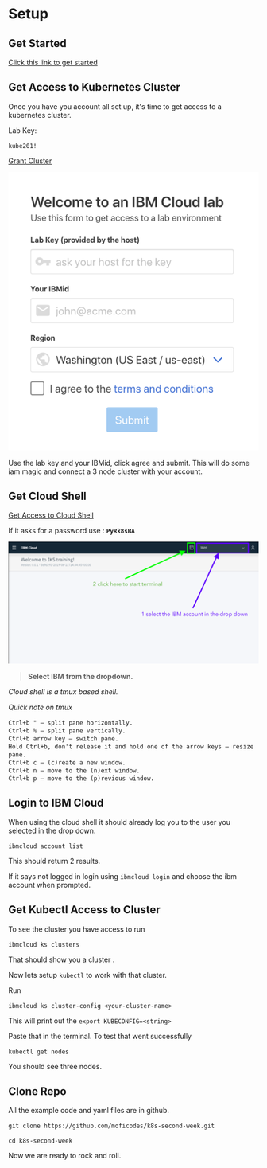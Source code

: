 # Setup

## Get Started

[Click this link to get started](https://cloud.ibm.com/registration?cm_mmc=Email_Events-_-Developer_Innovation-_-WW_WW-_-advocates:mofizur-rahman\title:midatlanticdevelopersconference-maryland-812019-822019\eventid:5d165eac09329b5504d429e7\date:Aug2019\type:workshop\team:global-devadvgrp-newyork\city:maryland\country:unitedstates\contents:kubernetes-101-labs&cm_mmca1=000019RS&cm_mmca2=10004805&cm_mmca3=M99938765&eventid=5d165eac09329b5504d429e7&cvosrc=email.Events.M99938765&cvo_campaign=000019RS)

## Get Access to Kubernetes Cluster

Once you have you account all set up, it's time to get access to a kubernetes cluster. 

Lab Key: 

```text
kube201!
```

[Grant Cluster](https://kube201.mybluemix.net)

![](.gitbook/assets/image%20%281%29.png)

Use the lab key and your IBMid, click agree and submit. This will do some iam magic and connect a 3 node cluster with your account.

## Get Cloud Shell

[Get Access to Cloud Shell](https://cloudshell-pyrk8s-ba.us-south.cf.cloud.ibm.com/)

If it asks for a password use : **`PyRk8sBA`** 

![](.gitbook/assets/screen-shot-2019-07-30-at-10.21.55-am.png)

> **Select IBM from the dropdown.**

_Cloud shell is a tmux based shell._ 

_Quick note on tmux_

```text
Ctrl+b " — split pane horizontally.
Ctrl+b % — split pane vertically.
Ctrl+b arrow key — switch pane.
Hold Ctrl+b, don't release it and hold one of the arrow keys — resize pane.
Ctrl+b c — (c)reate a new window.
Ctrl+b n — move to the (n)ext window.
Ctrl+b p — move to the (p)revious window.
```

## Login to IBM Cloud

When using the cloud shell it should already log you to the user you selected in the drop down.

```text
ibmcloud account list
```

This should return 2 results.

If it says not logged in login using `ibmcloud login` and choose the ibm account when prompted.

## Get Kubectl Access to Cluster

To see the cluster you have access to run

```text
ibmcloud ks clusters
```

That should show you a cluster .

Now lets setup `kubectl` to work with that cluster.

Run

```text
ibmcloud ks cluster-config <your-cluster-name>
```

This will print out the `export KUBECONFIG=<string>`

Paste that in the terminal. To test that went successfully

```text
kubectl get nodes
```

You should see three nodes. 

## Clone Repo

All the example code and yaml files are in github. 

```text
git clone https://github.com/moficodes/k8s-second-week.git
```

```text
cd k8s-second-week
```

Now we are ready to rock and roll.

